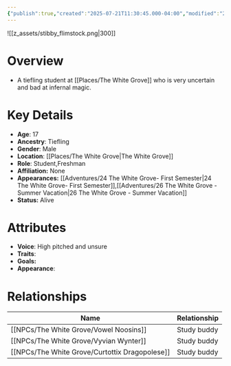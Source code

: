 ```yaml
---
{"publish":true,"created":"2025-07-21T11:30:45.000-04:00","modified":"2025-10-17T10:23:44.780-04:00","cssclasses":""}
---
```


![[z_assets/stibby_flimstock.png|300]]

# Overview
- A tiefling student at [[Places/The White Grove]] who is very uncertain and bad at infernal magic.

# Key Details
- **Age**: 17
- **Ancestry**: Tiefling
- **Gender**: Male
- **Location**: [[Places/The White Grove\|The White Grove]]
- **Role**: Student,Freshman
- **Affiliation:** None
- **Appearances:** [[Adventures/24 The White Grove- First Semester\|24 The White Grove- First Semester]],[[Adventures/26 The White Grove - Summer Vacation\|26 The White Grove - Summer Vacation]]
- **Status:** Alive

# Attributes
- **Voice**: High pitched and unsure
- **Traits**: 
- **Goals:** 
- **Appearance**: 

# Relationships

| Name                      | Relationship |
| ------------------------- | ------------ |
| [[NPCs/The White Grove/Vowel Noosins]]         | Study buddy  |
| [[NPCs/The White Grove/Vyvian Wynter]]         | Study buddy  |
| [[NPCs/The White Grove/Curtottix Dragopolese]] | Study buddy  |

